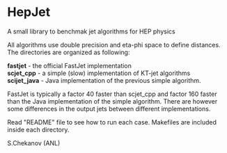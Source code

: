 # HepJet
A small library to benchmak jet algorithms for HEP physics

All algorithms use double precision and eta-phi space to define distances. The directories are organized as following:

<p>
<b>fastjet</b>        - the official FastJet implementation <br>
<b>scjet_cpp</b>      - a simple (slow) implementation of KT-jet algorithms <br>
<b>scijet_java</b>   - Java implementation of the previous simple algorithm. <br>
<p>


FastJet is typically a factor 40 faster than scjet_cpp and factor 160 faster than the Java implementation of the simple algorithm. There are however some differences in the output jets between different implementations.

<p>


Read "README" file to see how to run each case. Makefiles are included inside each directory.

S.Chekanov (ANL)
